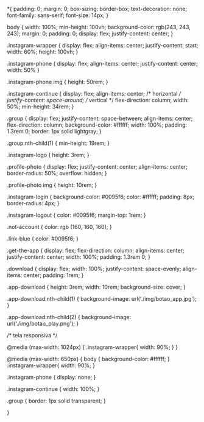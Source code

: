 *{
  padding: 0;
  margin: 0;
  box-sizing: border-box;
  text-decoration: none;
  font-family: sans-serif;
  font-size: 14px;
}

body {
  width: 100%;
  min-height: 100vh;
  background-color: rgb(243, 243, 243);
  margin: 0;
  padding: 0;
  display: flex;
  justify-content: center;
}

.instagram-wrapper {
  display: flex;
  align-items: center;
  justify-content: start;
  width: 60%;
  height: 100vh;
}

.instagram-phone {
  display: flex;
  align-items: center;
  justify-content: center;
  width: 50%
}

.instagram-phone img {
  height: 50rem;
}

.instagram-continue {
  display: flex;
  align-items: center; /* horizontal */
  justify-content: space-around; /* vertical */
  flex-direction: column;
  width: 50%;
  min-height: 34rem;
}

.group {
  display: flex;
  justify-content: space-between;
  align-items: center;
  flex-direction: column;
  background-color: #ffffff;
  width: 100%;
  padding: 1.3rem 0;
  border: 1px solid lightgray;
}

.group:nth-child(1) {
  min-height: 19rem;
}

.instagram-logo {
  height: 3rem;
}

.profile-photo {
  display: flex;
  justify-content: center;
  align-items: center;
  border-radius: 50%;
  overflow: hidden;
  }

  .profile-photo img {
height: 10rem;
  }

  .instagram-login {
    background-color: #0095f6;
    color: #ffffff;
    padding: 8px;
    border-radius: 4px;
  }

.instagram-logout {
  color: #0095f6;
  margin-top: 1rem;
}

.not-account {
  color: rgb (160, 160, 160);
}

.link-blue {
  color: #0095f6;
}

.get-the-app {
  display: flex;
  flex-direction: column;
  align-items: center;
  justify-content: center;
  width: 100%;
  padding: 1.3rem 0;
}

.download {
  display: flex;
  width: 100%;
  justify-content: space-evenly;
  align-items: center;
  padding: 1rem;
}

.app-download {
  height: 3rem;
  width: 10rem;
  background-size: cover;
}

.app-download:nth-child(1) {
  background-image: url('./img/botao_app.jpg');
}

.app-download:nth-child(2) {
  background-image: url('./img/botao_play.png');
}

/* tela responsiva */


@media (max-width: 1024px) {
  .instagram-wrapper{
    width: 90%;
  }
}

@media (max-width: 650px) {
  body {
    background-color: #ffffff;
  }
  .instagram-wrapper{
    width: 90%;
  }

  .instagram-phone {
    display: none;
  }

  .instagram-continue {
    width: 100%;
  }

  .group {
    border: 1px solid transparent;
  }

}

